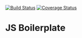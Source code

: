 [![Build Status](https://img.shields.io/travis/langphil/js-boilerplate.svg?style=flat-square)](https://travis-ci.org/langphil/js-boilerplate)
[![Coverage Status](https://img.shields.io/coveralls/langphil/js-boilerplate.svg?style=flat-square)](https://coveralls.io/github/langphil/js-boilerplate)

# JS Boilerplate

